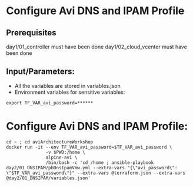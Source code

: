 # Configure Avi DNS and IPAM Profile

## Prerequisites

day1/01_controller must have been done
day1/02_cloud_vcenter must have been done

## Input/Parameters:
- All the variables are stored in variables.json
- Environment variables for sensitive variables:
```
export TF_VAR_avi_password=******
```

# Configure Avi DNS and IPAM Profile:
```
cd ~ ; cd aviArchitectureWorkshop
docker run -it --env TF_VAR_avi_password=$TF_VAR_avi_password \
               -v $PWD:/home \
               alpine-avi \
               /bin/bash -c 'cd /home ; ansible-playbook day2/01_DNSIPAM/pbDnsIpamVmw.yml --extra-vars "{\"avi_password\": \"$TF_VAR_avi_password\"}" --extra-vars @terraform.json --extra-vars @day2/01_DNSIPAM/variables.json'
```
